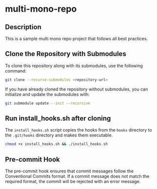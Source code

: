 # multi-mono-repo

## Description
This is a sample multi mono repo project that follows all best practices.

## Clone the Repository with Submodules
To clone this repository along with its submodules, use the following command:

```sh
git clone --recurse-submodules <repository-url>
```

If you have already cloned the repository without submodules, you can initialize and update the submodules with:

```sh
git submodule update --init --recursive
```

## Run install_hooks.sh after cloning
The `install_hooks.sh` script copies the hooks from the `hooks` directory to the `.git/hooks` directory and makes them executable.

```sh
chmod +x install_hooks.sh && ./install_hooks.sh
```

## Pre-commit Hook
The pre-commit hook ensures that commit messages follow the Conventional Commits format. If a commit message does not match the required format, the commit will be rejected with an error message.